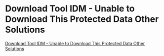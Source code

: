 # Download Tool IDM - Unable to Download This Protected Data Other Solutions
[Download Tool IDM - Unable to Download This Protected Data Other Solutions](https://aiwithcloud.com/2022/09/15/download_tool_idm___unable_to_download_this_protected_data_other_solutions/)